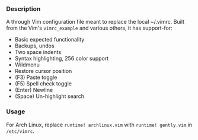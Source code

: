 ### Description

A through Vim configuration file meant to replace the local ~/.vimrc.  Built from the Vim's `vimrc_example` and various others, it has support-for:

* Basic expected functionality
* Backups, undos
* Two space indents
* Syntax highlighting, 256 color support
* Wildmenu
* Restore cursor position
* (F3) Paste toggle 
* (F5) Spell check toggle
* (Enter) Newline 
* (Space) Un-highlight search

### Usage

For Arch Linux, replace `runtime! archlinux.vim` with `runtime! gently.vim` in `/etc/vimrc`.
